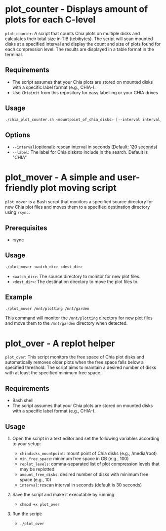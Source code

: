 # plot_counter - Displays amount of plots for each C-level

`plot_counter`: A script that counts Chia plots on multiple disks and calculates their total size in TiB (tebibytes). The script will scan mounted disks at a specified interval and display the count and size of plots found for each compression level. The results are displayed in a table format in the terminal.

## Requirements

- The script assumes that your Chia plots are stored on mounted disks with a specific label format (e.g., CHIA-).
- Use `Chiainit` from this repository for easy labelling or your CHIA drives

## Usage

```bash
./chia_plot_counter.sh <mountpoint_of_chia_disks> [--interval interval_seconds] [--label chia_disks_label]
```

## Options

   - `--interval`(optional): rescan interval in seconds (Default: 120 seconds)
   - `--label`: The label for Chia disksto include in the search. Default is "CHIA"
   


# plot_mover - A simple and user-friendly plot moving script

`plot_mover` is a Bash script that monitors a specified source directory for new Chia plot files and moves them to a specified destination directory using `rsync`.

## Prerequisites

- rsync

## Usage

```bash
./plot_mover <watch_dir> <dest_dir>
```

- `<watch_dir>`: The source directory to monitor for new plot files.
- `<dest_dir>`: The destination directory to move the plot files to.

## Example

```bash
./plot_mover /mnt/plotting /mnt/garden
```

This command will monitor the `/mnt/plotting` directory for new plot files and move them to the `/mnt/garden` directory when detected.



# plot_over - A replot helper

`plot_over`: This script monitors the free space of Chia plot disks and automatically removes older plots when the free space falls below a specified threshold. The script aims to maintain a desired number of disks with at least the specified minimum free space.

## Requirements

- Bash shell
- The script assumes that your Chia plots are stored on mounted disks with a specific label format (e.g., CHIA-).

## Usage

1. Open the script in a text editor and set the following variables according to your setup:

   - `chiadisks_mountpoint`: mount point of Chia disks (e.g., /media/root)
   - `min_free_space`: minimum free space in GB (e.g., 100)
   - `replot_levels`: comma-separated list of plot compression levels that may be replotted
   - `amount_free_disks`: desired number of disks with minimum free space (e.g., 10)
   - `interval`: rescan interval in seconds (default is 30 seconds)
   
2. Save the script and make it executable by running:

   - `chmod +x plot_over`

3. Run the script:

   - `./plot_over`






